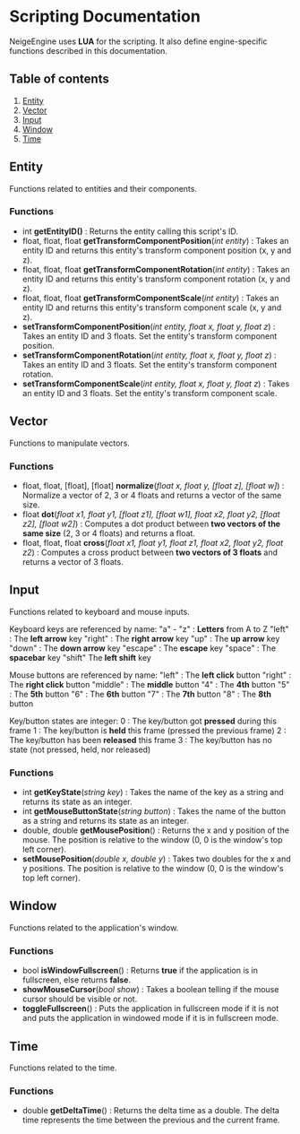 # Scripting Documentation
NeigeEngine uses **LUA** for the scripting. It also define engine-specific functions described in this documentation.

## Table of contents
1. [Entity](#entity)
2. [Vector](#vector)
3. [Input](#input)
4. [Window](#window)
5. [Time](#time)

## Entity
Functions related to entities and their components.

### Functions
- int **getEntityID()** : Returns the entity calling this script's ID.
- float, float, float **getTransformComponentPosition**(*int entity*) : Takes an entity ID and returns this entity's transform component position (x, y and z).
- float, float, float **getTransformComponentRotation**(*int entity*) : Takes an entity ID and returns this entity's transform component rotation (x, y and z).
- float, float, float **getTransformComponentScale**(*int entity*) : Takes an entity ID and returns this entity's transform component scale (x, y and z).
- **setTransformComponentPosition**(*int entity, float x, float y, float z*) : Takes an entity ID and 3 floats. Set the entity's transform component position.
- **setTransformComponentRotation**(*int entity, float x, float y, float z*) : Takes an entity ID and 3 floats. Set the entity's transform component rotation.
- **setTransformComponentScale**(*int entity, float x, float y, float z*) : Takes an entity ID and 3 floats. Set the entity's transform component scale.

## Vector
Functions to manipulate vectors.

### Functions
- float, float, [float], [float] **normalize**(*float x, float y, [float z], [float w]*) : Normalize a vector of 2, 3 or 4 floats and returns a vector of the same size.
- float **dot**(*float x1, float y1, [float z1], [float w1], float x2, float y2, [float z2], [float w2]*) : Computes a dot product between **two vectors of the same size** (2, 3 or 4 floats) and returns a float.
- float, float, float **cross**(*float x1, float y1, float z1, float x2, float y2, float z2*) : Computes a cross product between **two vectors of 3 floats** and returns a vector of 3 floats.

## Input
Functions related to keyboard and mouse inputs.

Keyboard keys are referenced by name:
"a" - "z" : **Letters** from A to Z
"left" : The **left arrow** key
"right" : The **right arrow** key
"up" : The **up arrow** key
"down" : The **down arrow** key
"escape" : The **escape** key
"space" : The **spacebar** key
"shift" The **left shift** key

Mouse buttons are referenced by name:
"left" : The **left click** button
"right" : The **right click** button
"middle" : The **middle** button
"4" : The **4th** button
"5" : The **5th** button
"6" : The **6th** button
"7" : The **7th** button
"8" : The **8th** button

Key/button states are integer:
0 : The key/button got **pressed** during this frame
1 : The key/button is **held** this frame (pressed the previous frame)
2 : The key/button has been **released** this frame
3 : The key/button has no state (not pressed, held, nor released)

### Functions
- int **getKeyState**(*string key*) : Takes the name of the key as a string and returns its state as an integer.
- int **getMouseButtonState**(*string button*) : Takes the name of the button as a string and returns its state as an integer.
- double, double **getMousePosition**() : Returns the x and y position of the mouse. The position is relative to the window (0, 0 is the window's top left corner).
- **setMousePosition**(*double x, double y*) : Takes two doubles for the x and y positions. The position is relative to the window (0, 0 is the window's top left corner).

## Window
Functions related to the application's window.

### Functions
- bool **isWindowFullscreen**() : Returns **true** if the application is in fullscreen, else returns **false**.
- **showMouseCursor**(*bool show*) : Takes a boolean telling if the mouse cursor should be visible or not.
- **toggleFullscreen**() : Puts the application in fullscreen mode if it is not and puts the application in windowed mode if it is in fullscreen mode.

##  Time
Functions related to the time.

### Functions
- double **getDeltaTime**() : Returns the delta time as a double. The delta time represents the time between the previous and the current frame.